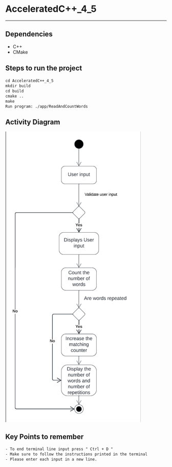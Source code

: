 # AcceleratedC++_4_5
---

## Dependencies
- C++ 
- CMake

## Steps to run the project
```
cd AcceleratedC++_4_5
mkdir build
cd build
cmake ..
make
Run program: ./app/ReadAndCountWords
```
## Activity Diagram 
![Activity Diagram](Activity_diagram_4_5.png "Activity Diagram")
## Key Points to remember
```
- To end terminal line input press " Ctrl + D "
- Make sure to follow the instructions printed in the terminal
- Please enter each input in a new line.
```
